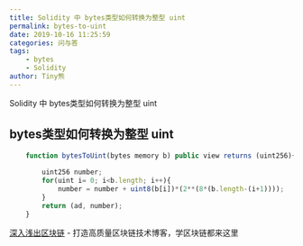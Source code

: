 ```yaml
---
title: Solidity 中 bytes类型如何转换为整型 uint
permalink: bytes-to-uint
date: 2019-10-16 11:25:59
categories: 问与答
tags:
    - bytes
    - Solidity
author: Tiny熊
---
```


Solidity 中 bytes类型如何转换为整型 uint

<!-- more -->

##  bytes类型如何转换为整型 uint

```js
    function bytesToUint(bytes memory b) public view returns (uint256){
        
        uint256 number;
        for(uint i= 0; i<b.length; i++){
            number = number + uint8(b[i])*(2**(8*(b.length-(i+1))));
        }
        return (ad, number);
    }
```


[深入浅出区块链](https://learnblockchain.cn/) - 打造高质量区块链技术博客，学区块链都来这里